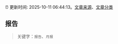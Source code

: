 :alarm_clock: 更新时间: 2025-10-11 06:44:13。[文章来源](/README.md)、[文章分类](/TAGS.md)

## 报告


> 关键字：`报告`、`月报`



